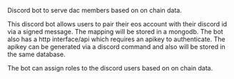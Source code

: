 Discord bot to serve dac members based on on chain data.

This discord bot allows users to pair their eos account with their discord id via a signed message. The mapping will be stored in a mongodb. The bot also has a http interface/api which requires an apikey to authenticate. The apikey can be generated via a discord command and also will be stored in the same database.

The bot can assign roles to the discord users based on on chain data. 
